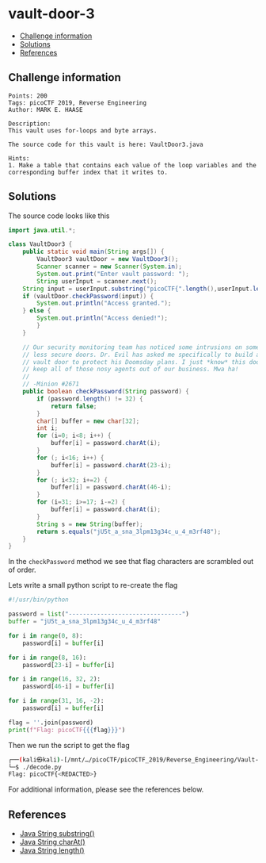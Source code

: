 # vault-door-3

- [Challenge information](#challenge-information)
- [Solutions](#solutions)
- [References](#references)

## Challenge information
```
Points: 200
Tags: picoCTF 2019, Reverse Engineering
Author: MARK E. HAASE

Description:
This vault uses for-loops and byte arrays. 

The source code for this vault is here: VaultDoor3.java

Hints:
1. Make a table that contains each value of the loop variables and the corresponding buffer index that it writes to.
```

## Solutions

The source code looks like this
```java
import java.util.*;

class VaultDoor3 {
    public static void main(String args[]) {
        VaultDoor3 vaultDoor = new VaultDoor3();
        Scanner scanner = new Scanner(System.in);
        System.out.print("Enter vault password: ");
        String userInput = scanner.next();
	String input = userInput.substring("picoCTF{".length(),userInput.length()-1);
	if (vaultDoor.checkPassword(input)) {
	    System.out.println("Access granted.");
	} else {
	    System.out.println("Access denied!");
        }
    }

    // Our security monitoring team has noticed some intrusions on some of the
    // less secure doors. Dr. Evil has asked me specifically to build a stronger
    // vault door to protect his Doomsday plans. I just *know* this door will
    // keep all of those nosy agents out of our business. Mwa ha!
    //
    // -Minion #2671
    public boolean checkPassword(String password) {
        if (password.length() != 32) {
            return false;
        }
        char[] buffer = new char[32];
        int i;
        for (i=0; i<8; i++) {
            buffer[i] = password.charAt(i);
        }
        for (; i<16; i++) {
            buffer[i] = password.charAt(23-i);
        }
        for (; i<32; i+=2) {
            buffer[i] = password.charAt(46-i);
        }
        for (i=31; i>=17; i-=2) {
            buffer[i] = password.charAt(i);
        }
        String s = new String(buffer);
        return s.equals("jU5t_a_sna_3lpm13g34c_u_4_m3rf48");
    }
}
```

In the `checkPassword` method we see that flag characters are scrambled out of order.

Lets write a small python script to re-create the flag
```python
#!/usr/bin/python

password = list("--------------------------------")
buffer = "jU5t_a_sna_3lpm13g34c_u_4_m3rf48"

for i in range(0, 8):
    password[i] = buffer[i]

for i in range(8, 16):
    password[23-i] = buffer[i]

for i in range(16, 32, 2):
    password[46-i] = buffer[i]

for i in range(31, 16, -2):
    password[i] = buffer[i]

flag = ''.join(password)
print(f"Flag: picoCTF{{{flag}}}")
```

Then we run the script to get the flag
```bash
┌──(kali㉿kali)-[/mnt/…/picoCTF/picoCTF_2019/Reverse_Engineering/Vault-door-3]
└─$ ./decode.py
Flag: picoCTF{<REDACTED>}
```

For additional information, please see the references below.

## References

- [Java String substring()](https://www.javatpoint.com/java-string-substring)
- [Java String charAt()](https://www.javatpoint.com/java-string-charat)
- [Java String length()](https://www.javatpoint.com/java-string-length)
